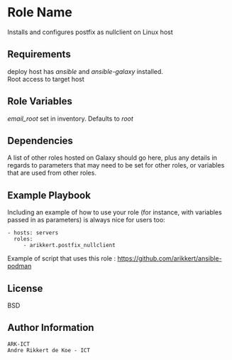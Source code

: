 Role Name
=========

Installs and configures postfix as nullclient on Linux host


Requirements
------------

deploy host has *ansible* and *ansible-galaxy* installed.  
Root access to target host

Role Variables
--------------

*email_root* set in inventory. Defaults to *root*

Dependencies
------------

A list of other roles hosted on Galaxy should go here, plus any details in regards to parameters that may need to be set for other roles, or variables that are used from other roles.

Example Playbook
----------------

Including an example of how to use your role (for instance, with variables passed in as parameters) is always nice for users too:

    - hosts: servers
      roles:
         - arikkert.postfix_nullclient

Example of script that uses this role : https://github.com/arikkert/ansible-podman

License
-------

BSD

Author Information
------------------

    ARK-ICT
    Andre Rikkert de Koe - ICT
